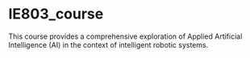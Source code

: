 # IE803_course
This course provides a comprehensive exploration of Applied Artificial Intelligence (AI) in the context of intelligent robotic systems.
